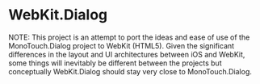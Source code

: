 WebKit.Dialog
=============

NOTE: This project is an attempt to port the ideas and ease of use of the 
MonoTouch.Dialog project to WebKit (HTML5).  Given the significant differences 
in the layout and UI architectures between iOS and WebKit, some things will 
inevitably be different between the projects but conceptually WebKit.Dialog
should stay very close to MonoTouch.Dialog.
